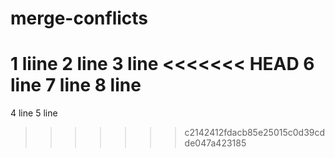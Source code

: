 # merge-conflicts

1 liine
2 line
3 line
<<<<<<< HEAD
6 line
7 line
8 line
=======
4 line 
5 line
>>>>>>> c2142412fdacb85e25015c0d39cdde047a423185
